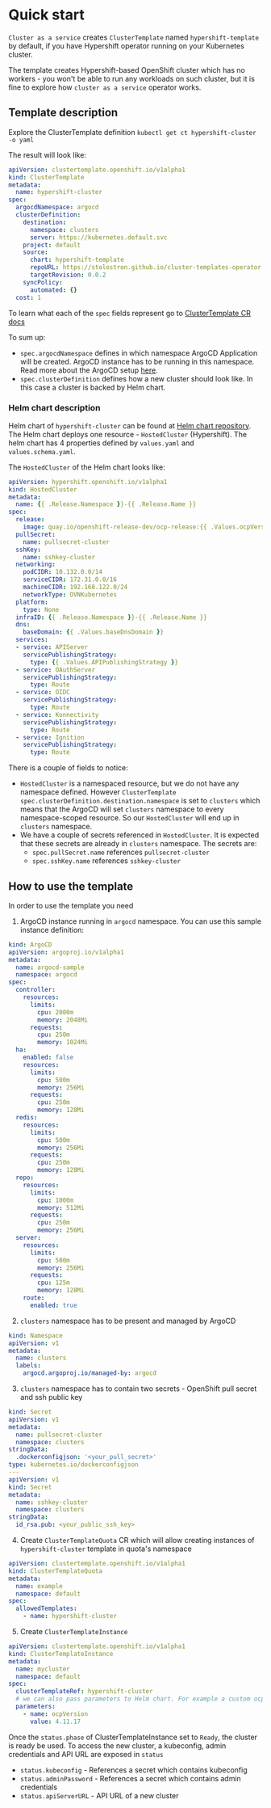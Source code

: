 # Quick start

`Cluster as a service` creates `ClusterTemplate` named `hypershift-template` by default, if you have Hypershift operator running on your Kubernetes cluster.

The template creates Hypershift-based OpenShift cluster which has no workers - you won't be able to run any workloads on such cluster, but it is fine to explore how `cluster as a service` operator works.

## Template description
Explore the ClusterTemplate definition
`kubectl get ct hypershift-cluster -o yaml`

The result will look like:
```yaml
apiVersion: clustertemplate.openshift.io/v1alpha1
kind: ClusterTemplate
metadata:
  name: hypershift-cluster
spec:
  argocdNamespace: argocd
  clusterDefinition:
    destination:
      namespace: clusters
      server: https://kubernetes.default.svc
    project: default
    source:
      chart: hypershift-template
      repoURL: https://stolostron.github.io/cluster-templates-operator
      targetRevision: 0.0.2
    syncPolicy:
      automated: {}
  cost: 1
```

To learn what each of the `spec` fields represent go to [ClusterTemplate CR docs](./cluster-template.md)

To sum up:
 - `spec.argocdNamespace` defines in which namespace ArgoCD Application will be created. ArgoCD instance has to be running in this namespace. Read more about the ArgoCD setup [here](./argocd.md).
 - `spec.clusterDefinition` defines how a new cluster should look like. In this case a cluster is backed by Helm chart. 

### Helm chart description
Helm chart of `hypershift-cluster` can be found at [Helm chart repository](https://github.com/stolostron/cluster-templates-operator/tree/helm-repo/hypershift-template). The Helm chart deploys one resource - `HostedCluster` (Hypershift). The helm chart has 4 properties defined by `values.yaml` and `values.schema.yaml`.

The `HostedCluster` of the Helm chart looks like:
```yaml
apiVersion: hypershift.openshift.io/v1alpha1
kind: HostedCluster
metadata:
  name: {{ .Release.Namespace }}-{{ .Release.Name }}
spec:
  release:
    image: quay.io/openshift-release-dev/ocp-release:{{ .Values.ocpVersion }}-{{ .Values.ocpArch }}
  pullSecret:
    name: pullsecret-cluster
  sshKey:
    name: sshkey-cluster
  networking:
    podCIDR: 10.132.0.0/14
    serviceCIDR: 172.31.0.0/16
    machineCIDR: 192.168.122.0/24
    networkType: OVNKubernetes
  platform:
    type: None
  infraID: {{ .Release.Namespace }}-{{ .Release.Name }}
  dns:
    baseDomain: {{ .Values.baseDnsDomain }}
  services:
  - service: APIServer
    servicePublishingStrategy:
      type: {{ .Values.APIPublishingStrategy }}
  - service: OAuthServer
    servicePublishingStrategy:
      type: Route
  - service: OIDC
    servicePublishingStrategy:
      type: Route
  - service: Konnectivity
    servicePublishingStrategy:
      type: Route
  - service: Ignition
    servicePublishingStrategy:
      type: Route
```

There is a couple of fields to notice:
- `HostedCluster` is a namespaced resource, but we do not have any namespace defined. However `ClusterTemplate` `spec.clusterDefinition.destination.namespace` is set to `clusters` which means that the ArgoCD will set `clusters` namespace to every namespace-scoped resource. So our `HostedCluster` will end up in `clusters` namespace.
- We have a couple of secrets referenced in `HostedCluster`. It is expected that these secrets are already in `clusters` namespace. The secrets are:
  - `spec.pullSecret.name` references `pullsecret-cluster`
  - `spec.sshKey.name` references `sshkey-cluster`

## How to use the template
In order to use the template you need

1. ArgoCD instance running in `argocd` namespace. You can use this sample instance definition:
```yaml
kind: ArgoCD
apiVersion: argoproj.io/v1alpha1
metadata:
  name: argocd-sample
  namespace: argocd
spec:
  controller:
    resources:
      limits:
        cpu: 2000m
        memory: 2048Mi
      requests:
        cpu: 250m
        memory: 1024Mi
  ha:
    enabled: false
    resources:
      limits:
        cpu: 500m
        memory: 256Mi
      requests:
        cpu: 250m
        memory: 128Mi
  redis:
    resources:
      limits:
        cpu: 500m
        memory: 256Mi
      requests:
        cpu: 250m
        memory: 128Mi
  repo:
    resources:
      limits:
        cpu: 1000m
        memory: 512Mi
      requests:
        cpu: 250m
        memory: 256Mi
  server:
    resources:
      limits:
        cpu: 500m
        memory: 256Mi
      requests:
        cpu: 125m
        memory: 128Mi
    route:
      enabled: true
```
2. `clusters` namespace has to be present and managed by ArgoCD
```yaml
kind: Namespace
apiVersion: v1
metadata:
  name: clusters
  labels:
    argocd.argoproj.io/managed-by: argocd
```

3. `clusters` namespace has to contain two secrets - OpenShift pull secret and ssh public key
```yaml
kind: Secret
apiVersion: v1
metadata:
  name: pullsecret-cluster
  namespace: clusters
stringData:
  .dockerconfigjson: '<your_pull_secret>'
type: kubernetes.io/dockerconfigjson
---
apiVersion: v1
kind: Secret
metadata:
  name: sshkey-cluster
  namespace: clusters
stringData:
  id_rsa.pub: <your_public_ssh_key>
```

4. Create `ClusterTemplateQuota` CR which will allow creating instances of `hypershift-cluster` template in quota's namespace
```yaml
apiVersion: clustertemplate.openshift.io/v1alpha1
kind: ClusterTemplateQuota
metadata:
  name: example
  namespace: default
spec:
  allowedTemplates:
    - name: hypershift-cluster
```

5. Create `ClusterTemplateInstance`
```yaml
apiVersion: clustertemplate.openshift.io/v1alpha1
kind: ClusterTemplateInstance
metadata:
  name: mycluster
  namespace: default
spec:
  clusterTemplateRef: hypershift-cluster
  # we can also pass parameters to Helm chart. For example a custom ocp version. If not specified, the default is taken from Helm chart's values.yaml
  parameters:
    - name: ocpVersion
      value: 4.11.17
```

Once the `status.phase` of ClusterTemplateInstance set to `Ready`, the cluster is ready be used. To access the new cluster, a kubeconfig, admin credentials and API URL are exposed in `status`
 - `status.kubeconfig` - References a secret which contains kubeconfig
 - `status.adminPassword` - References a secret which contains admin credentials
 - `status.apiServerURL` - API URL of a new cluster
